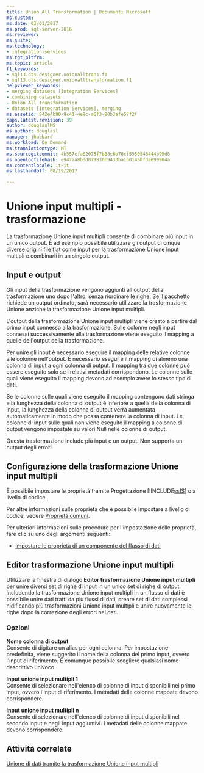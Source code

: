 ```yaml
---
title: Union All Transformation | Documenti Microsoft
ms.custom: 
ms.date: 03/01/2017
ms.prod: sql-server-2016
ms.reviewer: 
ms.suite: 
ms.technology:
- integration-services
ms.tgt_pltfrm: 
ms.topic: article
f1_keywords:
- sql13.dts.designer.unionalltrans.f1
- sql13.dts.designer.unionalltransformation.f1
helpviewer_keywords:
- merging datasets [Integration Services]
- combining datasets
- Union All transformation
- datasets [Integration Services], merging
ms.assetid: 942e4b90-9c41-4e9c-a6f3-80b3afe57f2f
caps.latest.revision: 39
author: douglaslMS
ms.author: douglasl
manager: jhubbard
ms.workload: On Demand
ms.translationtype: MT
ms.sourcegitcommit: 4b557efa62075f7b88e6b70cf5950546444b95d8
ms.openlocfilehash: e947aa8b3d079830b9433ba1b01450fda699904a
ms.contentlocale: it-it
ms.lasthandoff: 08/19/2017

---
```

# <a name="union-all-transformation"></a>Unione input multipli - trasformazione
  La trasformazione Unione input multipli consente di combinare più input in un unico output. È ad esempio possibile utilizzare gli output di cinque diverse origini file flat come input per la trasformazione Unione input multipli e combinarli in un singolo output.  
  
## <a name="inputs-and-outputs"></a>Input e output  
 Gli input della trasformazione vengono aggiunti all'output della trasformazione uno dopo l'altro, senza riordinare le righe. Se il pacchetto richiede un output ordinato, sarà necessario utilizzare la trasformazione Unione anziché la trasformazione Unione input multipli.  
  
 L'output della trasformazione Unione input multipli viene creato a partire dal primo input connesso alla trasformazione. Sulle colonne negli input connessi successivamente alla trasformazione viene eseguito il mapping a quelle dell'output della trasformazione.  
  
 Per unire gli input è necessario eseguire il mapping delle relative colonne alle colonne nell'output. È necessario eseguire il mapping di almeno una colonna di input a ogni colonna di output. Il mapping tra due colonne può essere eseguito solo se i relativi metadati corrispondono. Le colonne sulle quali viene eseguito il mapping devono ad esempio avere lo stesso tipo di dati.  
  
 Se le colonne sulle quali viene eseguito il mapping contengono dati stringa e la lunghezza della colonna di output è inferiore a quella della colonna di input, la lunghezza della colonna di output verrà aumentata automaticamente in modo che possa contenere la colonna di input. Le colonne di input sulle quali non viene eseguito il mapping a colonne di output vengono impostate su valori Null nelle colonne di output.  
  
 Questa trasformazione include più input e un output. Non supporta un output degli errori.  
  
## <a name="configuration-of-the-union-all-transformation"></a>Configurazione della trasformazione Unione input multipli  
 È possibile impostare le proprietà tramite Progettazione [!INCLUDE[ssIS](../../../includes/ssis-md.md)] o a livello di codice.  
  
 Per altre informazioni sulle proprietà che è possibile impostare a livello di codice, vedere [Proprietà comuni](http://msdn.microsoft.com/library/51973502-5cc6-4125-9fce-e60fa1b7b796).  
  
 Per ulteriori informazioni sulle procedure per l'impostazione delle proprietà, fare clic su uno degli argomenti seguenti:  
  
-   [Impostare le proprietà di un componente del flusso di dati](../../../integration-services/data-flow/set-the-properties-of-a-data-flow-component.md)  
  
## <a name="union-all-transformation-editor"></a>Editor trasformazione Unione input multipli
  Utilizzare la finestra di dialogo **Editor trasformazione Unione input multipli** per unire diversi set di righe di input in un unico set di righe di output. Includendo la trasformazione Unione input multipli in un flusso di dati è possibile unire dati tratti da più flussi di dati, creare set di dati complessi nidificando più trasformazioni Unione input multipli e unire nuovamente le righe dopo la correzione degli errori nei dati.  
  
### <a name="options"></a>Opzioni  
 **Nome colonna di output**  
 Consente di digitare un alias per ogni colonna. Per impostazione predefinita, viene suggerito il nome della colonna del primo input, ovvero l'input di riferimento. È comunque possibile scegliere qualsiasi nome descrittivo univoco.  
  
 **Input unione input multipli 1**  
 Consente di selezionare nell'elenco di colonne di input disponibili nel primo input, ovvero l'input di riferimento. I metadati delle colonne mappate devono corrispondere.  
  
 **Input unione input multipli n**  
 Consente di selezionare nell'elenco di colonne di input disponibili nel secondo input e negli input aggiuntivi. I metadati delle colonne mappate devono corrispondere.  
  
## <a name="related-tasks"></a>Attività correlate  
 [Unione di dati tramite la trasformazione Unione input multipli](../../../integration-services/data-flow/transformations/merge-data-by-using-the-union-all-transformation.md)  
  
  

